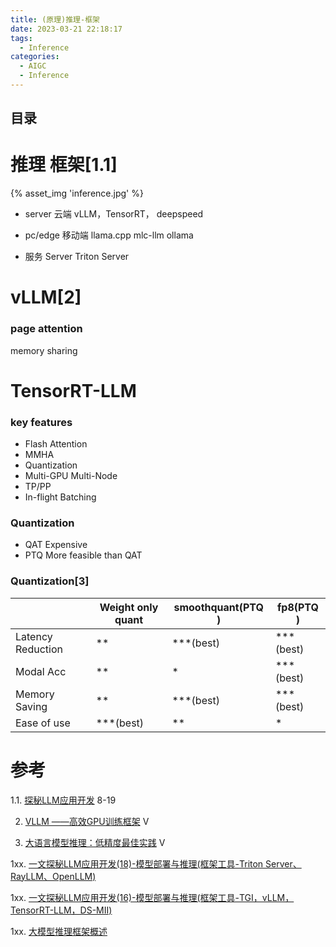 ```yaml
---
title: (原理)推理-框架
date: 2023-03-21 22:18:17
tags:
  - Inference
categories: 
  - AIGC
  - Inference 
---
```


<p></p>
<!-- more -->

## 目录
<!-- toc -->

# 推理 框架[1.1]
{% asset_img 'inference.jpg' %}

+ server 云端
vLLM，TensorRT， deepspeed

+ pc/edge 移动端
 llama.cpp
  mlc-llm
  ollama

+ 服务 Server
  Triton Server

# vLLM[2]
### page attention 
   memory sharing



# TensorRT-LLM
### key features
+ Flash Attention
+ MMHA
+ Quantization
+ Multi-GPU Multi-Node
+ TP/PP
+ In-flight Batching


### Quantization
+ QAT Expensive
+ PTQ More feasible than QAT



### Quantization[3]

|                   | Weight only quant | smoothquant(PTQ ) | fp8(PTQ ) |
| ----------------- | ----------------- | ----------------- | --------- |
| Latency Reduction | **                | ***(best)         | ***(best) |
| Modal Acc         | **                | *                 | ***(best) |
| Memory Saving     | **                | ***(best)         | ***(best) |
| Ease of use       | ***(best)         | **                | *         |



# 参考

1.1. [探秘LLM应用开发](https://mp.weixin.qq.com/mp/appmsgalbum?action=getalbum&__biz=MzA5MTIxNTY4MQ==&scene=1&album_id=2959126655292211206)   8-19

2. [VLLM ——高效GPU训练框架](https://www.bilibili.com/video/BV1cP41187wY/) V

3. [大语言模型推理：低精度最佳实践](https://www.bilibili.com/video/BV1h44y1c72B) V

1xx. [一文探秘LLM应用开发(18)-模型部署与推理(框架工具-Triton Server、RayLLM、OpenLLM)](https://mp.weixin.qq.com/s?__biz=MzA5MTIxNTY4MQ==&mid=2461142079&idx=1&sn=07d9033203c0064408fe0af33d1f9414)

1xx. [一文探秘LLM应用开发(16)-模型部署与推理(框架工具-TGI，vLLM，TensorRT-LLM，DS-MII) ](https://mp.weixin.qq.com/s?__biz=MzA5MTIxNTY4MQ==&mid=2461142012&idx=1&sn=dafb0b676cdf6d41fd9bd54f9b6a82d3)

1xx. [大模型推理框架概述](https://zhuanlan.zhihu.com/p/659792625)







